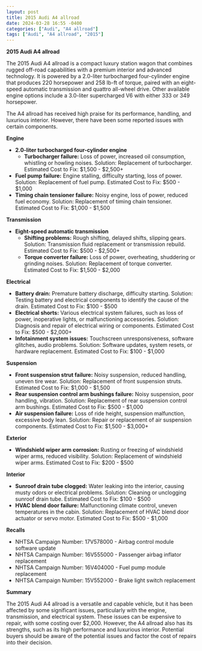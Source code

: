 ```yaml
---
layout: post
title: 2015 Audi A4 allroad
date: 2024-03-28 16:55 -0400
categories: ["Audi", "A4 allroad"]
tags: ["Audi", "A4 allroad", "2015"]
---
```

**2015 Audi A4 allroad**

The 2015 Audi A4 allroad is a compact luxury station wagon that combines rugged off-road capabilities with a premium interior and advanced technology. It is powered by a 2.0-liter turbocharged four-cylinder engine that produces 220 horsepower and 258 lb-ft of torque, paired with an eight-speed automatic transmission and quattro all-wheel drive. Other available engine options include a 3.0-liter supercharged V6 with either 333 or 349 horsepower.

The A4 allroad has received high praise for its performance, handling, and luxurious interior. However, there have been some reported issues with certain components.

**Engine**

* **2.0-liter turbocharged four-cylinder engine**
    * **Turbocharger failure:** Loss of power, increased oil consumption, whistling or howling noises. Solution: Replacement of turbocharger. Estimated Cost to Fix: $1,500 - $2,500+
* **Fuel pump failure:** Engine stalling, difficulty starting, loss of power. Solution: Replacement of fuel pump. Estimated Cost to Fix: $500 - $1,000
* **Timing chain tensioner failure:** Noisy engine, loss of power, reduced fuel economy. Solution: Replacement of timing chain tensioner. Estimated Cost to Fix: $1,000 - $1,500

**Transmission**

* **Eight-speed automatic transmission**
    * **Shifting problems:** Rough shifting, delayed shifts, slipping gears. Solution: Transmission fluid replacement or transmission rebuild. Estimated Cost to Fix: $500 - $2,500+
    * **Torque converter failure:** Loss of power, overheating, shuddering or grinding noises. Solution: Replacement of torque converter. Estimated Cost to Fix: $1,500 - $2,000

**Electrical**

* **Battery drain:** Premature battery discharge, difficulty starting. Solution: Testing battery and electrical components to identify the cause of the drain. Estimated Cost to Fix: $100 - $500
* **Electrical shorts:** Various electrical system failures, such as loss of power, inoperative lights, or malfunctioning accessories. Solution: Diagnosis and repair of electrical wiring or components. Estimated Cost to Fix: $500 - $2,000+
* **Infotainment system issues:** Touchscreen unresponsiveness, software glitches, audio problems. Solution: Software updates, system resets, or hardware replacement. Estimated Cost to Fix: $100 - $1,000

**Suspension**

* **Front suspension strut failure:** Noisy suspension, reduced handling, uneven tire wear. Solution: Replacement of front suspension struts. Estimated Cost to Fix: $1,000 - $1,500
* **Rear suspension control arm bushings failure:** Noisy suspension, poor handling, vibration. Solution: Replacement of rear suspension control arm bushings. Estimated Cost to Fix: $500 - $1,000
* **Air suspension failure:** Loss of ride height, suspension malfunction, excessive body lean. Solution: Repair or replacement of air suspension components. Estimated Cost to Fix: $1,500 - $3,000+

**Exterior**

* **Windshield wiper arm corrosion:** Rusting or freezing of windshield wiper arms, reduced visibility. Solution: Replacement of windshield wiper arms. Estimated Cost to Fix: $200 - $500

**Interior**

* **Sunroof drain tube clogged:** Water leaking into the interior, causing musty odors or electrical problems. Solution: Cleaning or unclogging sunroof drain tube. Estimated Cost to Fix: $100 - $500
* **HVAC blend door failure:** Malfunctioning climate control, uneven temperatures in the cabin. Solution: Replacement of HVAC blend door actuator or servo motor. Estimated Cost to Fix: $500 - $1,000

**Recalls**

* NHTSA Campaign Number: 17V578000 - Airbag control module software update
* NHTSA Campaign Number: 16V555000 - Passenger airbag inflator replacement
* NHTSA Campaign Number: 16V404000 - Fuel pump module replacement
* NHTSA Campaign Number: 15V552000 - Brake light switch replacement

**Summary**

The 2015 Audi A4 allroad is a versatile and capable vehicle, but it has been affected by some significant issues, particularly with the engine, transmission, and electrical system. These issues can be expensive to repair, with some costing over $2,000. However, the A4 allroad also has its strengths, such as its high performance and luxurious interior. Potential buyers should be aware of the potential issues and factor the cost of repairs into their decision.
